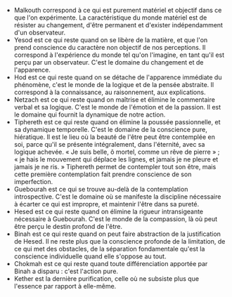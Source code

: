 - Malkouth correspond à ce qui est purement matériel et objectif dans ce que l'on expérimente. La caractéristique du monde matériel est de résister au changement, d'être permanent et d'exister indépendamment d'un observateur.
- Yesod est ce qui reste quand on se libère de la matière, et que l'on prend conscience du caractère non objectif de nos perceptions. Il correspond à l'expérience du monde tel qu'on l'imagine, en tant qu'il est perçu par un observateur. C'est le domaine du changement et de l'apparence.
- Hod est ce qui reste quand on se détache de l'apparence immédiate du phénomène, c'est le monde de la logique et de la pensée abstraite. Il correspond à la connaissance, au raisonnement, aux explications.
- Netzach est ce qui reste quand on maîtrise et élimine le commentaire verbal et sa logique. C'est le monde de l'émotion et de la passion. Il est le domaine qui fournit la dynamique de notre action.
- Tiphereth est ce qui reste quand on élimine la poussée passionnelle, et sa dynamique temporelle. C'est le domaine de la conscience pure, hiératique. Il est le lieu où la beauté de l'être peut être contemplée en soi, parce qu'il se présente intégralement, dans l'éternité, avec sa logique achevée. « Je suis belle, ô mortel, comme un rêve de pierre » ; « je hais le mouvement qui déplace les lignes, et jamais je ne pleure et jamais je ne ris. » Tiphereth permet de contempler tout son être, mais cette première contemplation fait prendre conscience de son imperfection.
- Guebourah est ce qui se trouve au-delà de la contemplation introspective. C'est le domaine où se manifeste la discipline nécessaire à écarter ce qui est impropre, et maintenir l'être dans sa pureté.
- Hesed est ce qui reste quand on élimine la rigueur intransigeante nécessaire à Guebourah. C'est le monde de la compassion, là où peut être perçu le destin profond de l'être.
- Binah est ce qui reste quand on peut faire abstraction de la justification de Hesed. Il ne reste plus que la conscience profonde de la limitation, de ce qui met des obstacles, de la séparation fondamentale qu'est la conscience individuelle quand elle s'oppose au tout.
- Chokmah est ce qui reste quand toute différenciation apportée par Binah a disparu : c'est l'action pure.
- Kether est la dernière purification, celle où ne subsiste plus que l'essence par rapport à elle-même.